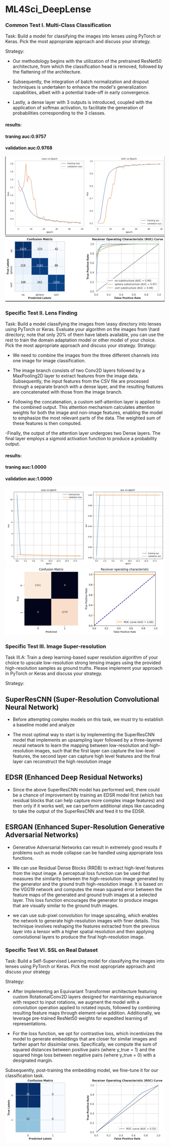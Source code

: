 # ML4Sci_DeepLense
### Common Test I. Multi-Class Classification
Task: Build a model for classifying the images into lenses using PyTorch or Keras. Pick the most appropriate approach and discuss your strategy.

Strategy:
- Our methodology begins with the utilization of the pretrained ResNet50 architecture, from which the classification head is removed, followed by the flattening of the architecture.

- Subsequently, the integration of batch normalization and dropout techniques is undertaken to enhance the model's generalization capabilities, albeit with a potential trade-off in early convergence.

- Lastly, a dense layer with 3 outputs is introduced, coupled with the application of softmax activation, to facilitate the generation of probabilities corresponding to the 3 classes.
 #### results:
 #### traning auc:0.9757
 #### validation auc:0.9768
<img src="Common Test 1. Multi-Class Classification/results/Screenshot 2024-03-27 200636.png">
<img src="Common Test 1. Multi-Class Classification/results/Screenshot 2024-03-27 200648.png">

### Specific Test II. Lens Finding
Task: Build a model classifying the images from \easy directory into lenses using PyTorch or Keras. Evaluate your algorithm on the images from \hard directory; note that only 20% of them have labels available, you can use the rest to train the domain adaptation model or other model of your choice. Pick the most appropriate approach and discuss your strategy.
Strategy:

- We need to combine the images from the three different channels into one image for image classification.

- The image branch consists of two Conv2D layers followed by a MaxPooling2D layer to extract features from the image data. Subsequently, the input features from the CSV file are processed through a separate branch with a dense layer, and the resulting features are concatenated with those from the image branch.

- Following the concatenation, a custom self-attention layer is applied to the combined output. This attention mechanism calculates attention weights for both the image and non-image features, enabling the model to emphasize the most relevant parts of the data. The weighted sum of these features is then computed.

-Finally, the output of the attention layer undergoes two Dense layers. The final layer employs a sigmoid activation function to produce a probability output.
 #### results:
 #### traning auc:1.0000
 #### validation auc:1.0000
<img src="Specific Test 2. Lens Finding/results/Screenshot 2024-03-28 010121.png">
<img src="Specific Test 2. Lens Finding/results/Screenshot 2024-03-28 010143.png">

### Specific Test III. Image Super-resolution
Task III.A: Train a deep learning-based super resolution algorithm of your choice to upscale low-resolution strong lensing images using the provided high-resolution samples as ground truths. Please implement your approach in PyTorch or Keras and discuss your strategy.

Strategy:
## SuperResCNN (Super-Resolution Convolutional Neural Network)
- Before attempting complex models on this task, we must try to establish a baseline model and analyze 


- The most optimal way to start is by implementing the SuperResCNN model that implements an upsampling layer followed by a three-layered neural network to learn the mapping between low-resolution and high-resolution images, such that the first layer can capture the low-level features, the second layer can capture high level features and the final layer can reconstruct the high resolution image

## EDSR (Enhanced Deep Residual Networks)
- Since the above SuperResCNN model has performed well, there could be a chance of improvement by training an EDSR model first (which has residual blocks that can help capture more complex image features) and then only if it works well, we can perform additional steps like cascading to take the output of the SuperResCNN and feed it to the EDSR.

## ESRGAN (Enhanced Super-Resolution Generative Adversarial Networks)
- Generative Adversarial Networks can result in extremely good results if problems such as mode collapse can be handled using appropriate loss functions.

- We can use Residual Dense Blocks (RRDB) to extract high-level features from the input image. A perceptual loss function can be used that measures the similarity between the high-resolution image generated by the generator and the ground truth high-resolution image. It is based on the VGG19 network and computes the mean squared error between the feature maps of the generated and ground truth images at a selected layer. This loss function encourages the generator to produce images that are visually similar to the ground truth images.

- we can use sub-pixel convolution for image upscaling, which enables the network to generate high-resolution images with finer details. This technique involves reshaping the features extracted from the previous layer into a tensor with a higher spatial resolution and then applying convolutional layers to produce the final high-resolution image.



### Specific Test VI. SSL on Real Dataset

Task: Build a Self-Supervised Learning model for classifying the images into lenses using PyTorch or Keras. Pick the most appropriate approach and discuss your strategy

Strategy: 

- After implementing an Equivariant Transformer architecture featuring custom RotationalConv2D layers designed for maintaining equivariance with respect to input rotations, we augment the model with a convolution operation applied to rotated inputs, followed by combining resulting feature maps through element-wise addition. Additionally, we leverage pre-trained ResNet50 weights for expedited learning of representations.

- For the loss function, we opt for contrastive loss, which incentivizes the model to generate embeddings that are closer for similar images and farther apart for dissimilar ones. Specifically, we compute the sum of squared distances between positive pairs (where y_true = 1) and the squared hinge loss between negative pairs (where y_true = 0) with a designated margin.

Subsequently, post-training the embedding model, we fine-tune it for our classification task.
<img src="Specific Test 4. SSL on Real Dataset/results/Screenshot 2024-03-27 120321.png">

